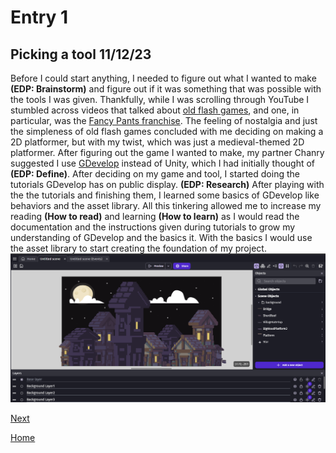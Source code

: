 # Entry 1
## Picking a tool 11/12/23

Before I could start anything, I needed to figure out what I wanted to make **(EDP: Brainstorm)** and figure out if it was something that was possible with the tools I was given. Thankfully, while I was scrolling through YouTube I stumbled across videos that talked about [old flash games](https://www.youtube.com/watch?v=ZMa_oXFfXpc&ab_channel=ConnorDawg), and one, in particular, was the [Fancy Pants franchise](https://www.youtube.com/watch?v=MDGxP27uKTE&ab_channel=Maximum). The feeling of nostalgia and just the simpleness of old flash games concluded with me deciding on making a 2D platformer, but with my twist, which was just a medieval-themed 2D platformer. After figuring out the game I wanted to make, my partner Chanry suggested I use [GDevelop](https://editor.gdevelop.io/) instead of Unity, which I had initially thought of **(EDP: Define)**. After deciding on my game and tool, I started doing the tutorials GDevelop has on public display. **(EDP: Research)** After playing with the the tutorials and finishing them, I learned some basics of GDevelop like behaviors and the asset library. All this tinkering allowed me to increase my reading **(How to read)** and learning **(How to learn)** as I would read the documentation and the instructions given during tutorials to grow my understanding of GDevelop and the basics it. With the basics I would use the asset library to start creating the foundation of my project.
![image1](../image/blog1img1.png)

[Next](entry02.md)

[Home](../README.md)